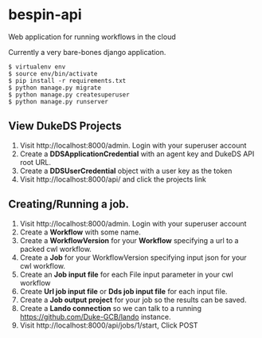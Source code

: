 # bespin-api
Web application for running workflows in the cloud

Currently a very bare-bones django application.

    $ virtualenv env
    $ source env/bin/activate
    $ pip install -r requirements.txt
    $ python manage.py migrate
    $ python manage.py createsuperuser
    $ python manage.py runserver

## View DukeDS Projects

1. Visit http://localhost:8000/admin. Login with your superuser account
2. Create a __DDSApplicationCredential__ with an agent key and DukeDS API root URL.
3. Create a __DDSUserCredential__ object with a user key as the token
4. Visit http://localhost:8000/api/ and click the projects link

## Creating/Running a job.
1. Visit http://localhost:8000/admin. Login with your superuser account
2. Create a __Workflow__ with some name.
3. Create a __WorkflowVersion__ for your __Workflow__ specifying a url to a packed cwl workflow.
4. Create a __Job__ for your WorkflowVersion specifying input json for your cwl workflow.
5. Create an __Job input file__ for each File input parameter in your cwl workflow
6. Create __Url job input file__ or __Dds job input file__ for each input file.
7. Create a __Job output project__ for your job so the results can be saved.
8. Create a __Lando connection__ so we can talk to a running https://github.com/Duke-GCB/lando instance.
9. Visit http://localhost:8000/api/jobs/1/start, Click POST
